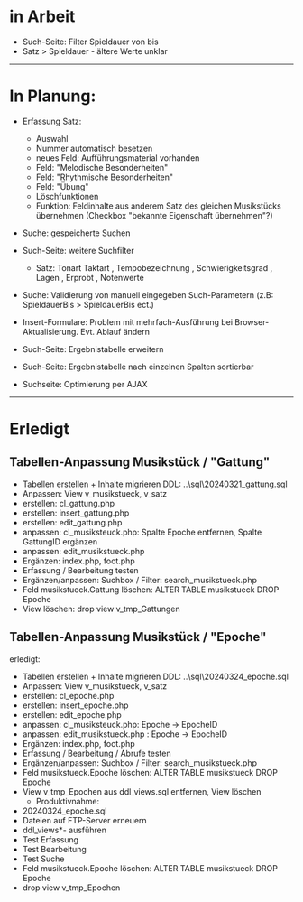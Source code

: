 # in Arbeit
* Such-Seite: Filter Spieldauer von bis
* Satz > Spieldauer - ältere Werte unklar
  
----

# In Planung: 
  * Erfassung Satz:
    * Auswahl 
    * Nummer automatisch besetzen
    * neues Feld: Aufführungsmaterial vorhanden
    * Feld: "Melodische Besonderheiten"
    * Feld: "Rhythmische Besonderheiten"
    * Feld: "Übung"
    * Löschfunktionen 
    * Funktion: Feldinhalte aus anderem Satz des gleichen Musikstücks übernehmen (Checkbox "bekannte Eigenschaft übernehmen"?) 


  * Suche: gespeicherte Suchen 
  * Such-Seite: weitere Suchfilter 
    * Satz: 
          Tonart 
          Taktart
          , Tempobezeichnung
          , Schwierigkeitsgrad
          , Lagen 
          , Erprobt 
          , Notenwerte

  * Suche: Validierung von manuell eingegeben Such-Parametern (z.B: SpieldauerBis > SpieldauerBis ect.)
  * Insert-Formulare: Problem mit mehrfach-Ausführung bei Browser-Aktualisierung. Evt. Ablauf ändern  
  * Such-Seite: Ergebnistabelle erweitern
  * Such-Seite: Ergebnistabelle nach einzelnen Spalten sortierbar 
  * Suchseite: Optimierung per AJAX 



----

# Erledigt 
## Tabellen-Anpassung Musikstück / "Gattung"
 * Tabellen erstellen + Inhalte migrieren DDL: ..\sql\20240321_gattung.sql
 * Anpassen: View v_musikstueck, v_satz  
 * erstellen: cl_gattung.php 
 * erstellen: insert_gattung.php 
 * erstellen: edit_gattung.php 
 * anpassen: cl_musiksteuck.php: Spalte Epoche entfernen, Spalte GattungID ergänzen 
 * anpassen: edit_musikstueck.php 
 * Ergänzen: index.php, foot.php 
 * Erfassung / Bearbeitung testen 
 * Ergänzen/anpassen: Suchbox / Filter: search_musikstueck.php 
 * Feld musikstueck.Gattung löschen: ALTER TABLE musikstueck DROP Epoche
 * View löschen: drop view v_tmp_Gattungen

 ## Tabellen-Anpassung Musikstück / "Epoche"
 
 erledigt: 
 * Tabellen erstellen + Inhalte migrieren DDL: ..\sql\20240324_epoche.sql
 * Anpassen: View v_musikstueck, v_satz  
 * erstellen: cl_epoche.php 
 * erstellen: insert_epoche.php 
 * erstellen: edit_epoche.php 
 * anpassen: cl_musiksteuck.php: Epoche -> EpocheID 
 * anpassen: edit_musikstueck.php : Epoche -> EpocheID 
 * Ergänzen: index.php, foot.php 
 * Erfassung / Bearbeitung / Abrufe testen 
 * Ergänzen/anpassen: Suchbox / Filter: search_musikstueck.php 
 * Feld musikstueck.Epoche löschen: ALTER TABLE musikstueck DROP Epoche 
 * View v_tmp_Epochen aus ddl_views.sql entfernen, View löschen  
   * Produktivnahme: 
  * 20240324_epoche.sql
  * Dateien auf FTP-Server erneuern 
  * ddl_views*- ausführen
  * Test Erfassung 
  * Test Bearbeitung 
  * Test Suche 
  * Feld musikstueck.Epoche löschen: ALTER TABLE musikstueck DROP Epoche 
  * drop view v_tmp_Epochen
  
  